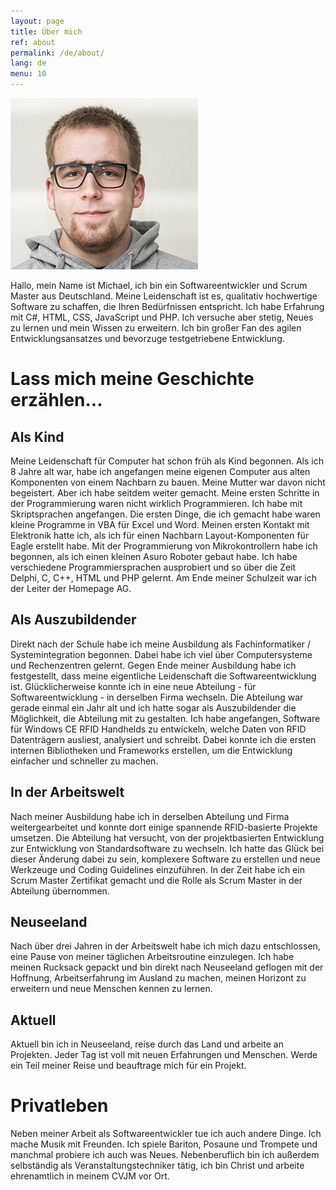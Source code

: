 ```yaml
---
layout: page
title: Über mich
ref: about
permalink: /de/about/
lang: de
menu: 10
---
```


![Picture](/images/picture.jpg "Picture")

Hallo, mein Name ist Michael, ich bin ein Softwareentwickler und Scrum Master aus Deutschland.
Meine Leidenschaft ist es, qualitativ hochwertige Software zu schaffen, die Ihren Bedürfnissen entspricht.
Ich habe Erfahrung mit C#, HTML, CSS, JavaScript und PHP.
Ich versuche aber stetig, Neues zu lernen und mein Wissen zu erweitern.
Ich bin großer Fan des agilen Entwicklungsansatzes und bevorzuge testgetriebene Entwicklung.

Lass mich meine Geschichte erzählen...
======================================

Als Kind
--------

Meine Leidenschaft für Computer hat schon früh als Kind begonnen.
Als ich 8 Jahre alt war, habe ich angefangen meine eigenen Computer aus alten Komponenten von einem Nachbarn zu bauen.
Meine Mutter war davon nicht begeistert. Aber ich habe seitdem weiter gemacht.
Meine ersten Schritte in der Programmierung waren nicht wirklich Programmieren. Ich habe mit Skriptsprachen angefangen.
Die ersten Dinge, die ich gemacht habe waren kleine Programme in VBA für Excel und Word.
Meinen ersten Kontakt mit Elektronik hatte ich, als ich für einen Nachbarn Layout-Komponenten für Eagle erstellt habe.
Mit der Programmierung von Mikrokontrollern habe ich begonnen, als ich einen kleinen Asuro Roboter gebaut habe.
Ich habe verschiedene Programmiersprachen ausprobiert und so über die Zeit Delphi, C, C++, HTML und PHP gelernt.
Am Ende meiner Schulzeit war ich der Leiter der Homepage AG.


Als Auszubildender
------------------

Direkt nach der Schule habe ich meine Ausbildung als Fachinformatiker / Systemintegration begonnen.
Dabei habe ich viel über Computersysteme und Rechenzentren gelernt.
Gegen Ende meiner Ausbildung habe ich festgestellt, dass meine eigentliche Leidenschaft die Softwareentwicklung ist.
Glücklicherweise konnte ich in eine neue Abteilung - für Softwareentwicklung - in derselben Firma wechseln.
Die Abteilung war gerade einmal ein Jahr alt und ich hatte sogar als Auszubildender die Möglichkeit, die Abteilung mit zu gestalten.
Ich habe angefangen, Software für Windows CE RFID Handhelds zu entwickeln, welche Daten von RFID Datenträgern ausliest, analysiert und schreibt.
Dabei konnte ich die ersten internen Bibliotheken und Frameworks erstellen, um die Entwicklung einfacher und schneller zu machen.

In der Arbeitswelt
--------------------

Nach meiner Ausbildung habe ich in derselben Abteilung und Firma weitergearbeitet und konnte dort einige spannende RFID-basierte Projekte umsetzen.
Die Abteilung hat versucht, von der projektbasierten Entwicklung zur Entwicklung von Standardsoftware zu wechseln.
Ich hatte das Glück bei dieser Änderung dabei zu sein, komplexere Software zu erstellen und neue Werkzeuge und Coding Guidelines einzuführen.
In der Zeit habe ich ein Scrum Master Zertifikat gemacht und die Rolle als Scrum Master in der Abteilung übernommen.

Neuseeland
-----------

Nach über drei Jahren in der Arbeitswelt habe ich mich dazu entschlossen, eine Pause von meiner täglichen Arbeitsroutine einzulegen.
Ich habe meinen Rucksack gepackt und bin direkt nach Neuseeland geflogen mit der Hoffnung, Arbeitserfahrung im Ausland zu machen, meinen Horizont zu erweitern und neue Menschen kennen zu lernen.

Aktuell
------

Aktuell bin ich in Neuseeland, reise durch das Land und arbeite an Projekten.
Jeder Tag ist voll mit neuen Erfahrungen und Menschen.
Werde ein Teil meiner Reise und beauftrage mich für ein Projekt.

Privatleben
============

Neben meiner Arbeit als Softwareentwickler tue ich auch andere Dinge.
Ich mache Musik mit Freunden. Ich spiele Bariton, Posaune und Trompete und manchmal probiere ich auch was Neues.
Nebenberuflich bin ich außerdem selbständig als Veranstaltungstechniker tätig, ich bin Christ und arbeite ehrenamtlich in meinem CVJM vor Ort.

